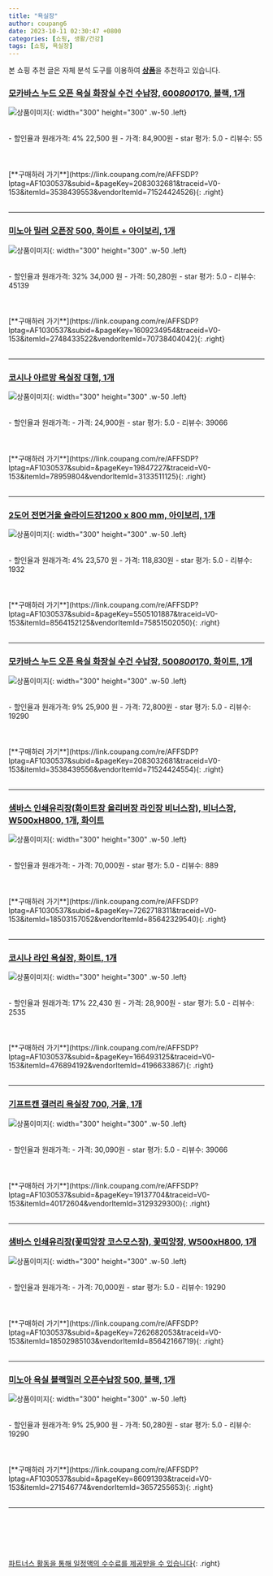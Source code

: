 ```yaml
---
title: "욕실장"
author: coupang6
date: 2023-10-11 02:30:47 +0800
categories: [쇼핑, 생활/건강]
tags: [쇼핑, 욕실장]
---
```


본 쇼핑 추천 글은 자체 분석 도구를 이용하여 [**상품**](https://link.coupang.com/a/bao1ui)을 추천하고 있습니다.

### [모카바스 누드 오픈 욕실 화장실 수건 수납장, 600*800*170, 블랙, 1개](https://link.coupang.com/re/AFFSDP?lptag=AF1030537&subid=&pageKey=2083032681&traceid=V0-153&itemId=3538439553&vendorItemId=71524424526)

![상품이미지](https://thumbnail7.coupangcdn.com/thumbnails/remote/230x230ex/image/vendor_inventory/0646/9c80a1b599f54a95a19cccee3dbd5d69c1c5aeeadb12a28f9af5f72001e9.jpg){: width="300" height="300" .w-50 .left}


<br>
- 할인율과 원래가격: 4%  22,500   원
- 가격: 84,900원
- star 평가: 5.0
- 리뷰수: 55
<br>
<br>
<br>
<br>
[**구매하러 가기**](https://link.coupang.com/re/AFFSDP?lptag=AF1030537&subid=&pageKey=2083032681&traceid=V0-153&itemId=3538439553&vendorItemId=71524424526){: .right}
<br>
<br>

---

### [미노아 밀러 오픈장 500, 화이트 + 아이보리, 1개](https://link.coupang.com/re/AFFSDP?lptag=AF1030537&subid=&pageKey=1609234954&traceid=V0-153&itemId=2748433522&vendorItemId=70738404042)

![상품이미지](https://thumbnail7.coupangcdn.com/thumbnails/remote/230x230ex/image/retail/images/2020/05/21/15/5/8dbaa173-3fd0-4895-84ab-a63a33fdf536.jpg){: width="300" height="300" .w-50 .left}


<br>
- 할인율과 원래가격: 32%  34,000   원
- 가격: 50,280원
- star 평가: 5.0
- 리뷰수: 45139
<br>
<br>
<br>
<br>
[**구매하러 가기**](https://link.coupang.com/re/AFFSDP?lptag=AF1030537&subid=&pageKey=1609234954&traceid=V0-153&itemId=2748433522&vendorItemId=70738404042){: .right}
<br>
<br>

---

### [코시나 아르망 욕실장 대형, 1개](https://link.coupang.com/re/AFFSDP?lptag=AF1030537&subid=&pageKey=19847227&traceid=V0-153&itemId=78959804&vendorItemId=3133511125)

![상품이미지](https://thumbnail10.coupangcdn.com/thumbnails/remote/230x230ex/image/product/image/vendoritem/2019/03/29/3133511125/a26fb124-3f49-4549-8ddb-2e20e6d3a393.jpg){: width="300" height="300" .w-50 .left}


<br>
- 할인율과 원래가격: 
- 가격: 24,900원
- star 평가: 5.0
- 리뷰수: 39066
<br>
<br>
<br>
<br>
[**구매하러 가기**](https://link.coupang.com/re/AFFSDP?lptag=AF1030537&subid=&pageKey=19847227&traceid=V0-153&itemId=78959804&vendorItemId=3133511125){: .right}
<br>
<br>

---

### [2도어 전면거울 슬라이드장1200 x 800 mm, 아이보리, 1개](https://link.coupang.com/re/AFFSDP?lptag=AF1030537&subid=&pageKey=5505101887&traceid=V0-153&itemId=8564152125&vendorItemId=75851502050)

![상품이미지](https://thumbnail6.coupangcdn.com/thumbnails/remote/230x230ex/image/rs_quotation_api/k9mjucy8/ba840ed8a9ac44ca9d154cd258bb7760.jpg){: width="300" height="300" .w-50 .left}


<br>
- 할인율과 원래가격: 4%  23,570   원
- 가격: 118,830원
- star 평가: 5.0
- 리뷰수: 1932
<br>
<br>
<br>
<br>
[**구매하러 가기**](https://link.coupang.com/re/AFFSDP?lptag=AF1030537&subid=&pageKey=5505101887&traceid=V0-153&itemId=8564152125&vendorItemId=75851502050){: .right}
<br>
<br>

---

### [모카바스 누드 오픈 욕실 화장실 수건 수납장, 500*800*170, 화이트, 1개](https://link.coupang.com/re/AFFSDP?lptag=AF1030537&subid=&pageKey=2083032681&traceid=V0-153&itemId=3538439556&vendorItemId=71524424554)

![상품이미지](https://thumbnail10.coupangcdn.com/thumbnails/remote/230x230ex/image/vendor_inventory/8d49/62356e2cd2a97e377c506cf52523390ecd80e9797f3d57e1cd83cf56f927.jpg){: width="300" height="300" .w-50 .left}


<br>
- 할인율과 원래가격: 9%  25,900   원
- 가격: 72,800원
- star 평가: 5.0
- 리뷰수: 19290
<br>
<br>
<br>
<br>
[**구매하러 가기**](https://link.coupang.com/re/AFFSDP?lptag=AF1030537&subid=&pageKey=2083032681&traceid=V0-153&itemId=3538439556&vendorItemId=71524424554){: .right}
<br>
<br>

---

### [샘바스 인쇄유리장(화이트장 올리버장 라인장 비너스장), 비너스장, W500xH800, 1개, 화이트](https://link.coupang.com/re/AFFSDP?lptag=AF1030537&subid=&pageKey=7262718311&traceid=V0-153&itemId=18503157052&vendorItemId=85642329540)

![상품이미지](https://thumbnail8.coupangcdn.com/thumbnails/remote/230x230ex/image/vendor_inventory/e18d/dab66b2ee140130754f5c2769e116e8919d1b55c41af5b70fdf0bc9c2b12.JPG){: width="300" height="300" .w-50 .left}


<br>
- 할인율과 원래가격: 
- 가격: 70,000원
- star 평가: 5.0
- 리뷰수: 889
<br>
<br>
<br>
<br>
[**구매하러 가기**](https://link.coupang.com/re/AFFSDP?lptag=AF1030537&subid=&pageKey=7262718311&traceid=V0-153&itemId=18503157052&vendorItemId=85642329540){: .right}
<br>
<br>

---

### [코시나 라인 욕실장, 화이트, 1개](https://link.coupang.com/re/AFFSDP?lptag=AF1030537&subid=&pageKey=166493125&traceid=V0-153&itemId=476894192&vendorItemId=4196633867)

![상품이미지](https://thumbnail10.coupangcdn.com/thumbnails/remote/230x230ex/image/retail/images/2018/12/10/12/5/70a86cab-0915-410a-984f-ea762412f803.jpg){: width="300" height="300" .w-50 .left}


<br>
- 할인율과 원래가격: 17%  22,430   원
- 가격: 28,900원
- star 평가: 5.0
- 리뷰수: 2535
<br>
<br>
<br>
<br>
[**구매하러 가기**](https://link.coupang.com/re/AFFSDP?lptag=AF1030537&subid=&pageKey=166493125&traceid=V0-153&itemId=476894192&vendorItemId=4196633867){: .right}
<br>
<br>

---

### [기프트캔 갤러리 욕실장 700, 거울, 1개](https://link.coupang.com/re/AFFSDP?lptag=AF1030537&subid=&pageKey=19137704&traceid=V0-153&itemId=40172604&vendorItemId=3129329300)

![상품이미지](https://thumbnail10.coupangcdn.com/thumbnails/remote/230x230ex/image/product/image/vendoritem/2019/01/31/3129329300/8461ffcb-5c87-44be-bb8c-009bf1ec0f9d.jpg){: width="300" height="300" .w-50 .left}


<br>
- 할인율과 원래가격: 
- 가격: 30,090원
- star 평가: 5.0
- 리뷰수: 39066
<br>
<br>
<br>
<br>
[**구매하러 가기**](https://link.coupang.com/re/AFFSDP?lptag=AF1030537&subid=&pageKey=19137704&traceid=V0-153&itemId=40172604&vendorItemId=3129329300){: .right}
<br>
<br>

---

### [샘바스 인쇄유리장(꽃띠앙장 코스모스장), 꽃띠앙장, W500xH800, 1개](https://link.coupang.com/re/AFFSDP?lptag=AF1030537&subid=&pageKey=7262682053&traceid=V0-153&itemId=18502985103&vendorItemId=85642166719)

![상품이미지](https://thumbnail10.coupangcdn.com/thumbnails/remote/230x230ex/image/vendor_inventory/eb01/652a9c312674cedf1b050b6b6c2b93cb88f72981b6eefb48d91b0118757f.JPG){: width="300" height="300" .w-50 .left}


<br>
- 할인율과 원래가격: 
- 가격: 70,000원
- star 평가: 5.0
- 리뷰수: 19290
<br>
<br>
<br>
<br>
[**구매하러 가기**](https://link.coupang.com/re/AFFSDP?lptag=AF1030537&subid=&pageKey=7262682053&traceid=V0-153&itemId=18502985103&vendorItemId=85642166719){: .right}
<br>
<br>

---

### [미노아 욕실 블랙밀러 오픈수납장 500, 블랙, 1개](https://link.coupang.com/re/AFFSDP?lptag=AF1030537&subid=&pageKey=86091393&traceid=V0-153&itemId=271546774&vendorItemId=3657255653)

![상품이미지](https://thumbnail6.coupangcdn.com/thumbnails/remote/230x230ex/image/retail/images/713670781978876-abd41be7-8332-4948-80a9-8764a73be694.jpg){: width="300" height="300" .w-50 .left}


<br>
- 할인율과 원래가격: 9%  25,900   원
- 가격: 50,280원
- star 평가: 5.0
- 리뷰수: 19290
<br>
<br>
<br>
<br>
[**구매하러 가기**](https://link.coupang.com/re/AFFSDP?lptag=AF1030537&subid=&pageKey=86091393&traceid=V0-153&itemId=271546774&vendorItemId=3657255653){: .right}
<br>
<br>

---
<br><br><br><br><br> [파트너스 활동을 통해 일정액의 수수료를 제공받을 수 있습니다](https://link.coupang.com/a/bao1ui){: .right}